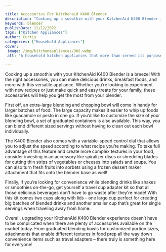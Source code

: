 ```yaml
---

title: Accessories For Kitchenaid K400 Blender
description: "Cooking up a smoothie with your KitchenAid K400 Blender is a breeze! With the right accessories, you can make delicious drinks, br...keep reading to learn"
keywords: blender
publishDate: 12/12/2022
tags: ["Kitchen Appliances"]
author: Curtis
categories: ["Household Appliances"]
cover: 
 image: /img/kitchenappliances/308.webp
 alt: 'A household kitchen appliances that more than served its purpose'

---
```


Cooking up a smoothie with your KitchenAid K400 Blender is a breeze! With the right accessories, you can make delicious drinks, breakfast foods, and more with this versatile appliance. Whether you’re looking to experiment with new recipes or just make quick and easy treats for your family, these accessories will help you get the most from your blender. 

First off, an extra-large blending and chopping bowl will come in handy for larger batches of food. The large capacity makes it easier to whip up foods like guacamole or pesto in one go. If you’d like to customize the size of your blending bowl, a set of graduated containers is also available. This way, you can blend different sized servings without having to clean out each bowl individually. 

The K400 Blender also comes with a variable-speed control dial that allows you to adjust the speed according to what recipe you’re making. To take full advantage of this feature and create more complex textures in your food, consider investing in an accessory like spiralizer discs or shredding blades for cutting thin strips of vegetables or cheeses into salads and soups. You can also turn fresh fruits into sorbets using a frozen dessert maker attachment that fits onto the blender base as well! 

Finally, if you’re looking for convenience while blending drinks like shakes or smoothies on-the-go, get yourself a travel cup adapter kit so that all those delicious beverages don't have to go waste after they're made! With this kit comes two cups along with lids – one large cup perfect for creating big batches of blended drinks and another smaller cup that’s great for single servings when traveling away from home. 

Overall, upgrading your KitchenAid K400 Blender experience doesn’t have to be complicated when there are plenty of accessories available on the market today. From graduated blending bowls for customized portion sizes, attachments that enable different textures in food prep all the way down convenience items such as travel adapters – there truly is something here for everyone!
